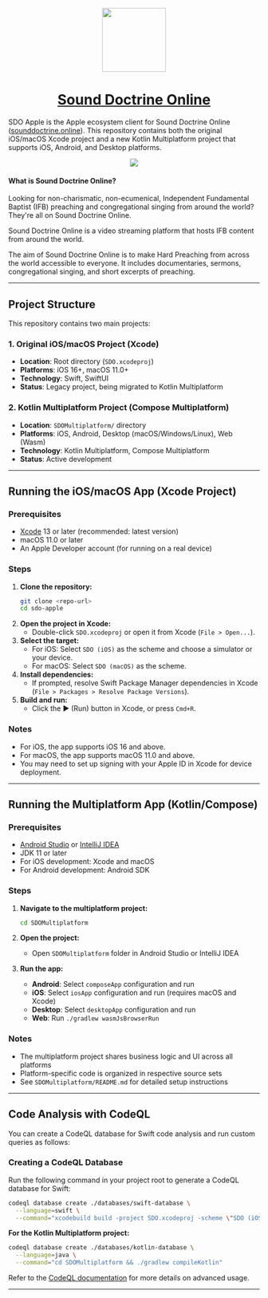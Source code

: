 <p align="center">
  <a href="https://apps.apple.com/in/app/sound-doctrine-online/id6443919279">
    <picture>
      <source media="(prefers-color-scheme: dark)" srcset="https://storage.googleapis.com/sdo-public-assets/Text%20Logo.png">
      <img src="https://storage.googleapis.com/sdo-public-assets/Text%20Logo.png" height="128">
    </picture>
    <h1 align="center">Sound Doctrine Online</h1>
  </a>
</p>

SDO Apple is the Apple ecosystem client for Sound Doctrine Online ([sounddoctrine.online](https://sounddoctrine.online)). This repository contains both the original iOS/macOS Xcode project and a new Kotlin Multiplatform project that supports iOS, Android, and Desktop platforms.

<p align="center">
  <a href="https://apps.apple.com/in/app/sound-doctrine-online/id6443919279">
    <img src="https://storage.googleapis.com/sdo-public-assets/Download_on_the_App_Store_Badge_US-UK_RGB_wht_092917.svg">
  </a>
</p>

#### What is Sound Doctrine Online?
Looking for non-charismatic, non-ecumenical, Independent Fundamental Baptist (IFB) preaching and congregational singing from around the world? They're all on Sound Doctrine Online.

Sound Doctrine Online is a video streaming platform that hosts IFB content from around the world.

The aim of Sound Doctrine Online is to make Hard Preaching from across the world accessible to everyone. It includes documentaries, sermons, congregational singing, and short excerpts of preaching.

---

## Project Structure

This repository contains two main projects:

### 1. Original iOS/macOS Project (Xcode)
- **Location**: Root directory (`SDO.xcodeproj`)
- **Platforms**: iOS 16+, macOS 11.0+
- **Technology**: Swift, SwiftUI
- **Status**: Legacy project, being migrated to Kotlin Multiplatform

### 2. Kotlin Multiplatform Project (Compose Multiplatform)
- **Location**: `SDOMultiplatform/` directory  
- **Platforms**: iOS, Android, Desktop (macOS/Windows/Linux), Web (Wasm)
- **Technology**: Kotlin Multiplatform, Compose Multiplatform
- **Status**: Active development

---

## Running the iOS/macOS App (Xcode Project)

### Prerequisites
- [Xcode](https://developer.apple.com/xcode/) 13 or later (recommended: latest version)
- macOS 11.0 or later
- An Apple Developer account (for running on a real device)

### Steps
1. **Clone the repository:**
   ```sh
   git clone <repo-url>
   cd sdo-apple
   ```
2. **Open the project in Xcode:**
   - Double-click `SDO.xcodeproj` or open it from Xcode (`File > Open...`).
3. **Select the target:**
   - For iOS: Select `SDO (iOS)` as the scheme and choose a simulator or your device.
   - For macOS: Select `SDO (macOS)` as the scheme.
4. **Install dependencies:**
   - If prompted, resolve Swift Package Manager dependencies in Xcode (`File > Packages > Resolve Package Versions`).
5. **Build and run:**
   - Click the ▶️ (Run) button in Xcode, or press `Cmd+R`.

### Notes
- For iOS, the app supports iOS 16 and above.
- For macOS, the app supports macOS 11.0 and above.
- You may need to set up signing with your Apple ID in Xcode for device deployment.

---

## Running the Multiplatform App (Kotlin/Compose)

### Prerequisites
- [Android Studio](https://developer.android.com/studio) or [IntelliJ IDEA](https://www.jetbrains.com/idea/)
- JDK 11 or later
- For iOS development: Xcode and macOS
- For Android development: Android SDK

### Steps
1. **Navigate to the multiplatform project:**
   ```sh
   cd SDOMultiplatform
   ```

2. **Open the project:**
   - Open `SDOMultiplatform` folder in Android Studio or IntelliJ IDEA

3. **Run the app:**
   - **Android**: Select `composeApp` configuration and run
   - **iOS**: Select `iosApp` configuration and run (requires macOS and Xcode)
   - **Desktop**: Select `desktopApp` configuration and run
   - **Web**: Run `./gradlew wasmJsBrowserRun`

### Notes
- The multiplatform project shares business logic and UI across all platforms
- Platform-specific code is organized in respective source sets
- See `SDOMultiplatform/README.md` for detailed setup instructions

---

## Code Analysis with CodeQL

You can create a CodeQL database for Swift code analysis and run custom queries as follows:

### Creating a CodeQL Database

Run the following command in your project root to generate a CodeQL database for Swift:

```sh
codeql database create ./databases/swift-database \
  --language=swift \
  --command="xcodebuild build -project SDO.xcodeproj -scheme \"SDO (iOS)\""
```

**For the Kotlin Multiplatform project:**

```sh
codeql database create ./databases/kotlin-database \
  --language=java \
  --command="cd SDOMultiplatform && ./gradlew compileKotlin"
```

Refer to the [CodeQL documentation](https://codeql.github.com/docs/codeql-cli/) for more details on advanced usage.

---